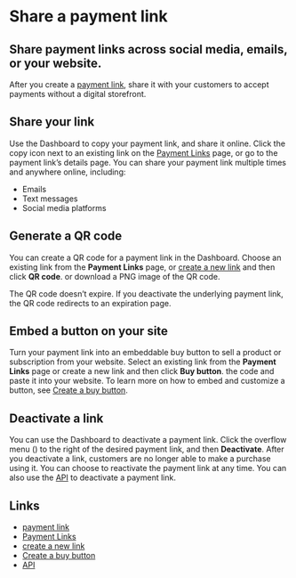 # Share a payment link

## Share payment links across social media, emails, or your website.

After you create a [payment link](https://docs.stripe.com/payment-links), share
it with your customers to accept payments without a digital storefront.

## Share your link

Use the Dashboard to copy your payment link, and share it online. Click the copy
icon next to an existing link on the [Payment
Links](https://dashboard.stripe.com/payment-links) page, or go to the payment
link’s details page. You can share your payment link multiple times and anywhere
online, including:

- Emails
- Text messages
- Social media platforms

## Generate a QR code

You can create a QR code for a payment link in the Dashboard. Choose an existing
link from the **Payment Links** page, or [create a new
link](https://dashboard.stripe.com/payment-links/create) and then click **QR
code**. or download a PNG image of the QR code.

The QR code doesn’t expire. If you deactivate the underlying payment link, the
QR code redirects to an expiration page.

## Embed a button on your site

Turn your payment link into an embeddable buy button to sell a product or
subscription from your website. Select an existing link from the **Payment
Links** page or create a new link and then click **Buy button**. the code
and paste it into your website. To learn more on how to embed and customize a
button, see [Create a buy
button](https://docs.stripe.com/payment-links/buy-button).

## Deactivate a link

You can use the Dashboard to deactivate a payment link. Click the overflow menu
() to the right of the desired payment link, and then **Deactivate**. After you
deactivate a link, customers are no longer able to make a purchase using it. You
can choose to reactivate the payment link at any time. You can also use the
[API](https://docs.stripe.com/payment-links/api#deactivate-link) to deactivate a
payment link.

## Links

- [payment link](https://docs.stripe.com/payment-links)
- [Payment Links](https://dashboard.stripe.com/payment-links)
- [create a new link](https://dashboard.stripe.com/payment-links/create)
- [Create a buy button](https://docs.stripe.com/payment-links/buy-button)
- [API](https://docs.stripe.com/payment-links/api#deactivate-link)